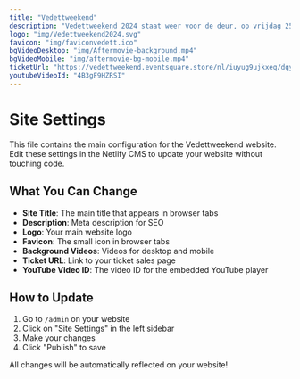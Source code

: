 ```yaml
---
title: "Vedettweekend"
description: "Vedettweekend 2024 staat weer voor de deur, op vrijdag 25 en zaterdag 26 oktober staat Nieuwenrode weer volledig op stelten want het wordt de grootste editie tot nu toe."
logo: "img/Vedettweekend2024.svg"
favicon: "img/faviconvedett.ico"
bgVideoDesktop: "img/Aftermovie-background.mp4"
bgVideoMobile: "img/aftermovie-bg-mobile.mp4"
ticketUrl: "https://vedettweekend.eventsquare.store/nl/iuyug9ujkxeq/dqyto5nq8d2y"
youtubeVideoId: "4B3gF9HZRSI"
---
```


# Site Settings

This file contains the main configuration for the Vedettweekend website. Edit these settings in the Netlify CMS to update your website without touching code.

## What You Can Change

- **Site Title**: The main title that appears in browser tabs
- **Description**: Meta description for SEO
- **Logo**: Your main website logo
- **Favicon**: The small icon in browser tabs
- **Background Videos**: Videos for desktop and mobile
- **Ticket URL**: Link to your ticket sales page
- **YouTube Video ID**: The video ID for the embedded YouTube player

## How to Update

1. Go to `/admin` on your website
2. Click on "Site Settings" in the left sidebar
3. Make your changes
4. Click "Publish" to save

All changes will be automatically reflected on your website!
